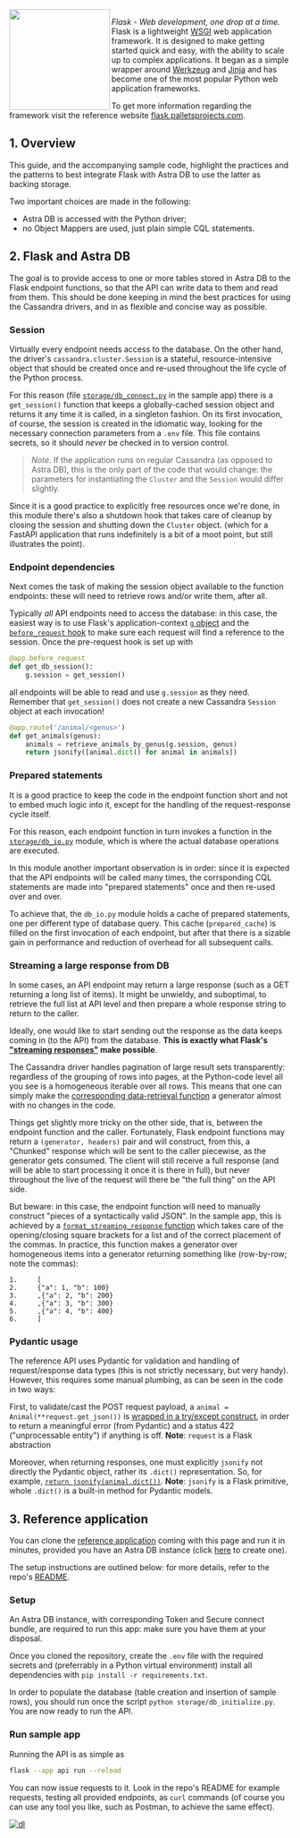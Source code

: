 
<img src="../../../../img/tile-flask.png" align="left" width="180px"/>

*Flask - Web development, one drop at a time.*
Flask is a lightweight [WSGI](https://wsgi.readthedocs.io/) web application framework.
It is designed to make getting started quick and easy, with the ability
to scale up to complex applications.
It began as a simple wrapper around [Werkzeug](https://palletsprojects.com/p/werkzeug) and [Jinja](https://palletsprojects.com/p/jinja) and
has become one of the most popular Python web application frameworks.

To get more information regarding the framework visit the reference website [flask.palletsprojects.com](https://flask.palletsprojects.com).

## 1. Overview

This guide, and the accompanying sample code, highlight the practices and the patterns
to best integrate Flask with Astra DB to use the latter as backing storage.

Two important choices are made in the following:

- Astra DB is accessed with the Python driver;
- no Object Mappers are used, just plain simple CQL statements.

## 2. Flask and Astra DB

The goal is to provide access to one or more tables stored in Astra DB
to the Flask endpoint functions, so that the API can write data to them
and read from them. This should be done keeping in mind the best practices
for using the Cassandra drivers, and in as flexible and concise way as possible.

### Session

Virtually every endpoint needs access to the database. On the other hand,
the driver's `cassandra.cluster.Session` is a stateful, resource-intensive
object that should be created once and re-used throughout the life cycle of the
Python process.

For this reason (file [`storage/db_connect.py`](https://github.com/awesome-astra/sample-astra-flask-app/blob/main/storage/db_connect.py) in the sample app) there is
a `get_session()` function that keeps a globally-cached session object and
returns it any time it is called, in a singleton fashion. On its first
invocation, of course, the session is created in the idiomatic way, looking
for the necessary connection parameters from a `.env` file. This file contains
secrets, so it should _never_ be checked in to version control.

> _Note_. If the application runs on regular Cassandra (as opposed to Astra DB),
> this is the only part of the code that would change: the parameters for
> instantiating the `Cluster` and the `Session` would differ slightly.

Since it is a good practice to explicitly free resources once we're done,
in this module there's also a shutdown hook that takes care of cleanup
by closing the session and shutting down the `Cluster` object. (which for a
FastAPI application that runs indefinitely is a bit of a moot point, but still
illustrates the point).

### Endpoint dependencies

Next comes the task of making the session object available to the function
endpoints: these will need to retrieve rows and/or write them, after all.

Typically _all_ API endpoints need to access the database: in this case,
the easiest way is to use Flask's application-context
[`g` object](https://flask.palletsprojects.com/en/2.2.x/api/#flask.g) and the [`before_request` hook](https://flask.palletsprojects.com/en/2.2.x/api/#flask.Flask.before_request) to make sure each request
will find a reference to the session.
Once the pre-request hook is set up with
```python
@app.before_request
def get_db_session():
    g.session = get_session()
```
all endpoints will be able to read and use `g.session` as they need.
Remember that `get_session()` does not create a new Cassandra `Session` object
at each invocation!

```python
@app.route('/animal/<genus>')
def get_animals(genus):
    animals = retrieve_animals_by_genus(g.session, genus)
    return jsonify([animal.dict() for animal in animals])
```

### Prepared statements

It is a good practice to keep the code in the endpoint function short and
not to embed much logic into it, except for the handling of the request-response
cycle itself.

For this reason, each endpoint function in turn invokes a function in the
[`storage/db_io.py`](https://github.com/awesome-astra/sample-astra-flask-app/blob/main/storage/db_io.py) module, which is where the actual database operations
are executed.

In this module another important observation is in order: since it is expected
that the API endpoints will be called many times, the corrsponding CQL
statements are made into "prepared statements" once and then re-used over
and over.

To achieve that, the `db_io.py` module holds a cache of prepared statements,
one per different type of database query. This cache (`prepared_cache`)
is filled on the first
invocation of each endpoint, but after that there is a sizable gain in
performance and reduction of overhead for all subsequent calls.

### Streaming a large response from DB

In some cases, an API endpoint may return a large response (such as a GET
returning a long list of items). It might be unwieldy, and suboptimal, to
retrieve the full list at API level and then prepare a whole response string
to return to the caller.

Ideally, one would like to start sending out the response as the data keeps
coming in (to the API) from the database. **This is exactly what Flask's
["streaming responses"](https://flask.palletsprojects.com/en/2.2.x/patterns/streaming/) make possible**.

The Cassandra driver handles pagination of large result sets transparently:
regardless of the grouping of rows into pages, at the Python-code level
all you see is a homogeneous iterable over all rows. This means that one can
simply make the [corresponding data-retrieval function](https://github.com/awesome-astra/sample-astra-flask-app/blob/main/storage/db_io.py#L68) a generator almost with
no changes in the code.

Things get slightly more tricky on the other side, that is, between the
endpoint function and the caller. Fortunately, Flask endpoint functions
may return a `(generator, headers)` pair and will construct, from this,
a "Chunked" response which will be sent to the caller piecewise,
as the generator gets consumed.
The client will still receive a full response (and will be able to start
processing it once it is there in full), but never throughout the live of
the request will there be "the full thing" on the API side.

But beware: in this case, the endpoint function will need to manually construct
"pieces of a syntactically valid JSON". In the sample app, this is achieved
by a [`format_streaming_response` function](https://github.com/awesome-astra/sample-astra-flask-app/blob/main//utils/streaming.py) which takes care
of the opening/closing square brackets for a list and of the correct placement
of the commas. In practice, this function makes a generator over homogeneous
items into a generator returning something like (row-by-row; note the commas):

```
1.     [
2.     {"a": 1, "b": 100}
3.     ,{"a": 2, "b": 200}
4.     ,{"a": 3, "b": 300}
5.     ,{"a": 4, "b": 400}
6.     ]
```

### Pydantic usage

The reference API uses Pydantic for validation and handling of request/response
data types (this is not strictly necessary, but very handy).
However, this requires some manual plumbing, as can be seen in the
code in two ways:

First, to validate/cast the POST request payload, a
`animal = Animal(**request.get_json())` is [wrapped in a try/except construct](https://github.com/awesome-astra/sample-astra-flask-app/blob/main/api.py#L42-L46),
in order to return a meaningful error (from Pydantic) and a status 422
("unprocessable entity") if anything is off.
**Note**: `request` is a Flask abstraction

Moreover, when returning responses, one must explicitly `jsonify` not directly
the Pydantic object, rather its `.dict()` representation.
So, for example, [`return jsonify(animal.dict())`](https://github.com/awesome-astra/sample-astra-flask-app/blob/main/api.py#L28).
**Note**: `jsonify` is a Flask primitive, whole `.dict()`
is a built-in method for Pydantic models.

## 3. Reference application

You can clone the [reference application](https://github.com/awesome-astra/sample-astra-flask-app#readme) coming with this page and
run it in minutes, provided you have an Astra DB instance (click
[here](https://awesome-astra.github.io/docs/pages/astra/create-instance/)
to create one).

The setup instructions are outlined below: for more details,
refer to the repo's [README](https://github.com/awesome-astra/sample-astra-flask-app#readme).

### Setup

An Astra DB instance, with corresponding Token and Secure connect bundle, are
required to run this app: make sure you have them at your disposal.

Once you cloned the repository, create the `.env` file with the required secrets
and (preferrably in a Python virtual environment) install all dependencies
with `pip install -r requirements.txt`.

In order to populate the database (table creation and insertion of sample rows),
you should run once the script `python storage/db_initialize.py`. You are now
ready to run the API.

### Run sample app

Running the API is as simple as
```bash
flask --app api run --reload
```

You can now issue requests to it. Look in the repo's README for example
requests, testing all provided endpoints, as `curl` commands (of course
you can use any tool you like, such as Postman, to achieve the same effect).

[![dl](https://dabuttonfactory.com/button.png?t=Download+Project&f=Open+Sans-Bold&ts=14&tc=fff&hp=15&vp=15&w=180&h=50&c=11&bgt=pyramid&bgc=666&ebgc=000&bs=1&bc=444)](https://github.com/awesome-astra/sample-astra-flask-app/archive/refs/heads/main.zip)

